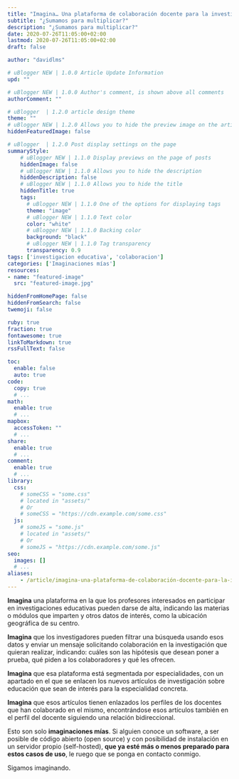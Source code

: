 ```yaml
---
title: "Imagina… Una plataforma de colaboración docente para la investigación-acción"
subtitle: "¿Sumamos para multiplicar?"
description: "¿Sumamos para multiplicar?"
date: 2020-07-26T11:05:00+02:00
lastmod: 2020-07-26T11:05:00+02:00
draft: false

author: "davidlms"

# uBlogger NEW | 1.0.0 Article Update Information
upd: ""

# uBlogger NEW | 1.0.0 Author's comment, is shown above all comments
authorComment: ""

# uBlogger  | 1.2.0 article design theme
theme: ""
# uBlogger NEW | 1.2.0 Allows you to hide the preview image on the article page
hiddenFeaturedImage: false

# uBlogger  | 1.2.0 Post display settings on the page
summaryStyle:
    # uBlogger NEW | 1.1.0 Display previews on the page of posts
    hiddenImage: false
    # uBlogger NEW | 1.1.0 Allows you to hide the description
    hiddenDescription: false
    # uBlogger NEW | 1.1.0 Allows you to hide the title
    hiddenTitle: true
    tags:
      # uBlogger NEW | 1.1.0 One of the options for displaying tags
      theme: "image"
      # uBlogger NEW | 1.1.0 Text color
      color: "white"
      # uBlogger NEW | 1.1.0 Backing color
      background: "black"
      # uBlogger NEW | 1.1.0 Tag transparency
      transparency: 0.9
tags: ['investigacion educativa', 'colaboracion']
categories: ['Imaginaciones mías']
resources:
- name: "featured-image"
  src: "featured-image.jpg"

hiddenFromHomePage: false
hiddenFromSearch: false
twemoji: false

ruby: true
fraction: true
fontawesome: true
linkToMarkdown: true
rssFullText: false

toc:
  enable: false
  auto: true
code:
  copy: true
  # ...
math:
  enable: true
  # ...
mapbox:
  accessToken: ""
  # ...
share:
  enable: true
  # ...
comment:
  enable: true
  # ...
library:
  css:
    # someCSS = "some.css"
    # located in "assets/"
    # Or
    # someCSS = "https://cdn.example.com/some.css"
  js:
    # someJS = "some.js"
    # located in "assets/"
    # Or
    # someJS = "https://cdn.example.com/some.js"
seo:
  images: []
  # ...
aliases:
    - /article/imagina-una-plataforma-de-colaboración-docente-para-la-investigación-acción/
---
```


**Imagina** una plataforma en la que los profesores interesados en participar en investigaciones educativas pueden darse de alta, indicando las materias o módulos que imparten y otros datos de interés, como la ubicación geográfica de su centro.

**Imagina** que los investigadores  pueden filtrar una búsqueda usando esos datos y enviar un mensaje solicitando colaboración en la investigación que quieran realizar, indicando: cuáles son las hipótesis que desean poner a prueba, qué piden a los colaboradores y qué les ofrecen.

**Imagina** que esa plataforma está segmentada por especialidades, con un apartado en el que se enlacen los nuevos artículos de investigación sobre educación que sean de interés para la especialidad concreta.

**Imagina** que esos artículos tienen enlazados los perfiles de los docentes que han colaborado en el mismo, encontrándose esos artículos también en el perfil del docente siguiendo una relación bidireccional.

Esto son solo **imaginaciones mías**. Si alguien conoce un software, a ser posible de código abierto (open source) y con posibilidad de instalación en un servidor propio (self-hosted), **que ya esté más o menos preparado para estos casos de uso**, le ruego que se ponga en contacto conmigo.

Sigamos imaginando.
